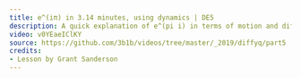 ```yaml
---
title: e^(iπ) in 3.14 minutes, using dynamics | DE5
description: A quick explanation of e^(pi i) in terms of motion and differential equations
video: v0YEaeIClKY
source: https://github.com/3b1b/videos/tree/master/_2019/diffyq/part5
credits:
- Lesson by Grant Sanderson
---
```

